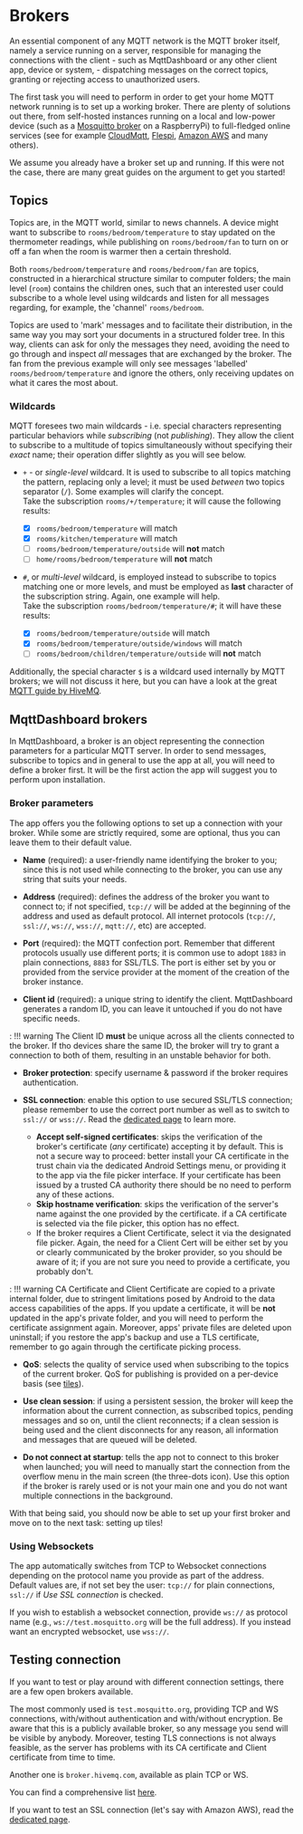 # Brokers

An essential component of any MQTT network is the MQTT broker itself, namely a service running on a server, responsible for managing the connections with the client - such as MqttDashboard or any other client app, device or system, - dispatching messages on the correct topics, granting or rejecting access to unauthorized users.

The first task you will need to perform in order to get your home MQTT network running is to set up a working broker. There are plenty of solutions out there, from self-hosted instances running on a local and low-power device (such as a [Mosquitto broker][1] on a RaspberryPi) to full-fledged online services (see for example [CloudMqtt][2], [Flespi][3], [Amazon AWS][3] and many others). 

We assume you already have a broker set up and running. If this were not the case, there are many great guides on the argument to get you started!

[1]: https://mosquitto.org/
[2]:https://www.cloudmqtt.com/
[3]: https://flespi.com/
[4]: https://docs.aws.amazon.com/iot/latest/developerguide/mqtt.html

## Topics
Topics are, in the MQTT world, similar to news channels. A device might want to subscribe to `rooms/bedroom/temperature` to stay updated on the thermometer readings, while publishing on `rooms/bedroom/fan` to turn on or off a fan when the room is warmer then a certain threshold.

Both `rooms/bedroom/temperature` and `rooms/bedroom/fan` are topics, constructed in a hierarchical structure similar to computer folders; the main level (`room`) contains the children ones, such that an interested user could subscribe to a whole level using wildcards and listen for all messages regarding, for example, the 'channel' `rooms/bedroom`.

Topics are used to 'mark' messages and to facilitate their distribution, in the same way you may sort your documents in a structured folder tree. In this way, clients can ask for only the messages they need, avoiding the need to go through and inspect *all* messages that are exchanged by the broker. The fan from the previous example will only see messages 'labelled' `rooms/bedroom/temperature` and ignore the others, only receiving updates on what it cares the most about.

### Wildcards
MQTT foresees two main wildcards - i.e. special characters representing particular behaviors while *subscribing* (not *publishing*). They allow the client to subscribe to a multitude of topics simultaneously without specifying their *exact* name; their operation differ slightly as you will see below.

* `+` - or *single-level* wildcard. It is used to subscribe to all topics matching the pattern, replacing only a level; it must be used *between* two topics separator (`/`). Some examples will clarify the concept.  
Take the subscription `rooms/+/temperature`; it will cause the following results:

    - [x] `rooms/bedroom/temperature` will match
    - [x] `rooms/kitchen/temperature` will match
    - [ ] `rooms/bedroom/temperature/outside` will **not** match
    - [ ] `home/rooms/bedroom/temperature` will **not** match

* `#`, or *multi-level* wildcard, is employed instead to subscribe to topics matching one or more levels, and must be employed as **last** character of the subscription string. Again, one example will help.  
Take the subscription `rooms/bedroom/temperature/#`; it will have these results:
    
    - [x] `rooms/bedroom/temperature/outside` will match 
    - [x] `rooms/bedroom/temperature/outside/windows` will match
    - [ ] `rooms/bedroom/children/temperature/outside` will **not** match

Additionally, the special character `$` is a wildcard used internally by MQTT brokers; we will not discuss it here, but you can have a look at the great [MQTT guide by HiveMQ](https://www.hivemq.com/blog/mqtt-essentials-part-5-mqtt-topics-best-practices/).

## MqttDashboard brokers

In MqttDashboard, a broker is an object representing the connection parameters for a particular MQTT server. In order to send messages, subscribe to topics and in general to use the app at all, you will need to define a broker first. It will be the first action the app will suggest you to perform upon installation.

### Broker parameters

The app offers you the following options to set up a connection with your broker. While some are strictly required, some are optional, thus you can leave them to their default value.

- **Name** (required): a user-friendly name identifying the broker to you; since this is not used while connecting to the broker, you can use any string that suits your needs.

- **Address** (required): defines the address of the broker you want to connect to; if not specified, `tcp://` will be added at the beginning of the address and used as default protocol. All internet protocols (`tcp://`, `ssl://`, `ws://`, `wss://`, `mqtt://`, etc) are accepted.

- **Port** (required): the MQTT confection port. Remember that different protocols usually use different ports; it is common use to adopt `1883` in plain connections, `8883` for SSL/TLS. The port is either set by you or provided from the service provider at the moment of the creation of the broker instance.

- **Client id** (required): a unique string to identify the client. MqttDashboard generates a random ID, you can leave it untouched if you do not have specific needs.

:   !!! warning
        The Client ID **must** be unique across all the clients connected to the broker. If tho devices share the same ID, the broker will try to grant a connection to both of them, resulting in an unstable behavior for both.

- **Broker protection**: specify username & password if the broker requires authentication.

- **SSL connection**: enable this option to use secured SSL/TLS connection; please remember to use the correct port number as well as to switch to `ssl://` or `wss://`. Read the [dedicated page](tls_encryption.md) to learn more.

    - **Accept self-signed certificates**: skips the verification of the broker's certificate (*any* certificate) accepting it by default. This is not a secure way to proceed: better install your CA certificate in the trust chain via the dedicated Android Settings menu, or providing it to the app via the file picker interface. If your certificate has been issued by a trusted CA authority there should be no need to perform any of these actions.
    - **Skip hostname verification**: skips the verification of the server's name against the one provided by the certificate. if a CA certificate is selected via the file picker, this option has no effect.
    - If the broker requires a Client Certificate, select it via the designated file picker. Again, the need for a Client Cert will be either set by you or clearly communicated by the broker provider, so you should be aware of it; if you are not sure you need to provide a certificate, you probably don't.

:   !!! warning
        CA Certificate and Client Certificate are copied to a private internal folder, due to stringent limitations posed by Android to the data access capabilities of the apps. If you update a certificate, it will be **not** updated in the app's private folder, and you will need to perform the certificate assignment again. Moreover, apps' private files are deleted upon uninstall; if you restore the app's backup and use a TLS certificate, remember to go again through the certificate picking process.

- **QoS**: selects the quality of service used when subscribing to the topics of the current broker. QoS for publishing is provided on a per-device basis (see [tiles](tiles.md)).

- **Use clean session**: if using a persistent session, the broker will keep the information about the current connection, as subscribed topics, pending messages and so on, until the client reconnects; if a clean session is being used and the client disconnects for any reason, all information and messages that are queued will be deleted.

- **Do not connect at startup**: tells the app not to connect to this broker when launched; you will need to manually start the connection from the overflow menu in the main screen (the three-dots icon). Use this option if the broker is rarely used or is not your main one and you do not want multiple connections in the background.

With that being said, you should now be able to set up your first broker and move on to the next task: setting up tiles!

### Using Websockets

The app automatically switches from TCP to Websocket connections depending on the protocol name you provide as part of the address.  
Default values are, if not set bey the user: `tcp://` for plain connections, `ssl://` if *Use SSL connection* is checked.

If you wish to establish a websocket connection, provide `ws://` as protocol name (e.g., `ws://test.mosquitto.org` will be the full address). If you instead want an encrypted websocket, use `wss://`.

## Testing connection

If you want to test or play around with different connection settings, there are a few open brokers available.

The most commonly used is `test.mosquitto.org`, providing TCP and WS connections, with/without authentication and with/without encryption. Be aware that this is a publicly available broker, so any message you send will be visible by anybody. Moreover, testing TLS connections is not always feasible, as the server has problems with its CA certificate and Client certificate from time to time.

Another one is `broker.hivemq.com`, available as plain TCP or WS.

You can find a comprehensive list [here](https://github.com/mqtt/mqtt.org/wiki/public_brokers).

If you want to test an SSL connection (let's say with Amazon AWS), read the [dedicated page](tls_encryption.md).